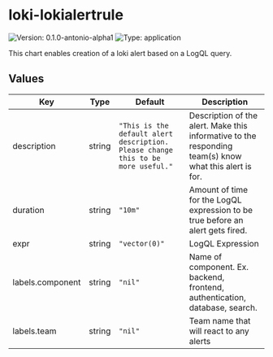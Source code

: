 # loki-lokialertrule

![Version: 0.1.0-antonio-alpha1](https://img.shields.io/badge/Version-0.1.0--antonio--alpha1-informational?style=flat-square) ![Type: application](https://img.shields.io/badge/Type-application-informational?style=flat-square)

This chart enables creation of a loki alert based on a LogQL query.

## Values

| Key | Type | Default | Description |
|-----|------|---------|-------------|
| description | string | `"This is the default alert description. Please change this to be more useful."` | Description of the alert. Make this informative to the responding team(s) know what this alert is for. |
| duration | string | `"10m"` | Amount of time for the LogQL expression to be true before an alert gets fired. |
| expr | string | `"vector(0)"` | LogQL Expression |
| labels.component | string | `"nil"` | Name of component. Ex. backend, frontend, authentication, database, search. |
| labels.team | string | `"nil"` | Team name that will react to any alerts |
